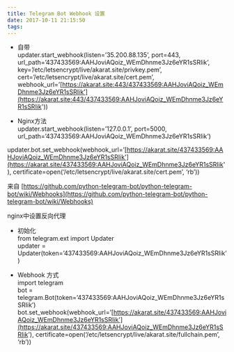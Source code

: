 ```yaml
---
title: Telegram Bot Webhook 设置
date: 2017-10-11 21:15:50
tags:
---
```


*   自带  
    updater.start\_webhook(listen=’35.200.88.135’, port=443, url\_path=’437433569:AAHJoviAQoiz\_WEmDhnme3Jz6eYR1sSRIik’, key=’/etc/letsencrypt/live/akarat.site/privkey.pem’, cert=’/etc/letsencrypt/live/akarat.site/cert.pem’, webhook\_url=’[https://akarat.site:443/437433569:AAHJoviAQoiz_WEmDhnme3Jz6eYR1sSRIik'](https://akarat.site:443/437433569:AAHJoviAQoiz_WEmDhnme3Jz6eYR1sSRIik'))
    
*   Nginx方法  
    updater.start\_webhook(listen=’127.0.0.1’, port=5000, url\_path=’437433569:AAHJoviAQoiz_WEmDhnme3Jz6eYR1sSRIik’)
    

updater.bot.set\_webhook(webhook\_url=’[https://akarat.site/437433569:AAHJoviAQoiz_WEmDhnme3Jz6eYR1sSRIik'](https://akarat.site/437433569:AAHJoviAQoiz_WEmDhnme3Jz6eYR1sSRIik'), certificate=open(‘/etc/letsencrypt/live/akarat.site/cert.pem’, ‘rb’))

来自 [https://github.com/python-telegram-bot/python-telegram-bot/wiki/Webhooks](https://github.com/python-telegram-bot/python-telegram-bot/wiki/Webhooks)

nginx中设置反向代理

*   初始化  
    from telegram.ext import Updater  
    updater = Updater(token=’437433569:AAHJoviAQoiz_WEmDhnme3Jz6eYR1sSRIik’)
    
*   Webhook 方式  
    import telegram  
    bot = telegram.Bot(token=’437433569:AAHJoviAQoiz_WEmDhnme3Jz6eYR1sSRIik’)  
    bot.set\_webhook(webhook\_url=’[https://akarat.site/437433569:AAHJoviAQoiz_WEmDhnme3Jz6eYR1sSRIik'](https://akarat.site/437433569:AAHJoviAQoiz_WEmDhnme3Jz6eYR1sSRIik'), certificate=open(‘/etc/letsencrypt/live/akarat.site/fullchain.pem’, ‘rb’))
    

